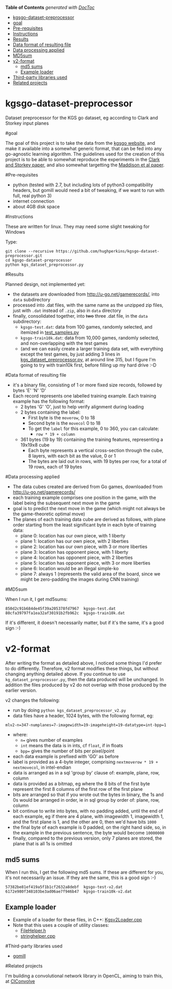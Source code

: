 <!-- START doctoc generated TOC please keep comment here to allow auto update -->
<!-- DON'T EDIT THIS SECTION, INSTEAD RE-RUN doctoc TO UPDATE -->
**Table of Contents**  *generated with [DocToc](https://github.com/thlorenz/doctoc)*

- [kgsgo-dataset-preprocessor](#kgsgo-dataset-preprocessor)
- [goal](#goal)
- [Pre-requisites](#pre-requisites)
- [Instructions](#instructions)
- [Results](#results)
- [Data format of resulting file](#data-format-of-resulting-file)
- [Data processing applied](#data-processing-applied)
- [MD5sum](#md5sum)
- [v2-format](#v2-format)
  - [md5 sums](#md5-sums)
  - [Example loader](#example-loader)
- [Third-party libraries used](#third-party-libraries-used)
- [Related projects](#related-projects)

<!-- END doctoc generated TOC please keep comment here to allow auto update -->

# kgsgo-dataset-preprocessor
Dataset preprocessor for the KGS go dataset, eg according to Clark and Storkey input planes

#goal

The goal of this project is to take the data from the [kgsgo website](http://u-go.net/gamerecords/), and make it available into a somewhat generic format, that can be fed into any go-agnostic learning algorithm.  The guidelines
used for the creation of this project is to be able to somewhat reproduce the experiments in the [Clark and Storkey
paper](http://arxiv.org/abs/1412.3409), and also somewhat targetting the [Maddison et al paper](http://arxiv.org/abs/1412.6564).

#Pre-requisites

* python (tested with 2.7, but including lots of python3 compatibility headers, but gomill would need a bit of tweaking, if we want to run with full, real python 3)
* internet connection
* about 4GB disk space

#Instructions

These are written for linux.  They may need some slight tweaking for Windows

Type:

    git clone --recursive https://github.com/hughperkins/kgsgo-dataset-preprocessor.git
    cd kgsgo-dataset-preprocessor
    python kgs_dataset_preprocessor.py

#Results

Planned design, not implemented yet:
- the datasets are downloaded from http://u-go.net/gamerecords/, into `data` subdirectory
- processed into .dat files, with the same name as the unzipped zip files, just with `.dat` instead of `.zip`, also in `data` directory
- finally, consolidated together, into ~~two~~ three .dat file, in the `data` subdirectory:
  - `kgsgo-test.dat`: data from 100 games, randomly selected, and itemized in [test_samples.py](test_samples.py)
  - `kgsgo-train10k.dat`: data from 10,000 games, randomly selected, and non-overlapping with the test games
  - (and we can easily create a larger training data set, with everything except the test games, by just adding 3 lines in [kgs_dataset_preprocessor.py](kgs_dataset_preprocessor.py), at around line 315, but I figure I'm going to try with train10k first, before filling up my hard drive :-D

#Data format of resulting file

* it's a binary file, consisting of 1 or more fixed size records, followed by bytes 'E' 'N' 'D'
* Each record represents one labelled training example.  Each training example has the following format:
  * 2 bytes 'G' 'O', just to help verify alignment during loading
  * 2 bytes containing the label:
    * First byte is the `moverow`, 0 to 18
    * Second byte is the `movecol` 0 to 18
    * To get the `label` for this example, 0 to 360, you can calculate:
      * `row * 19 + column`
  * 361 bytes (19 by 19) containing the training features, representing a 19x19x8 cube
     * Each byte represents a vertical cross-section through the cube, 8 layers, with each bit as the value, 0 or 1
     * The bytes are laid out in rows, with 19 bytes per row, for a total of 19 rows, each of 19 bytes

#Data processing applied

* The data cubes created are derived from Go games, downloaded from http://u-go.net/gamerecords/ 
* each training example comprises one position in the game, with the label being the subsequent next move in the game
* goal is to predict the next move in the game (which might not always be the game-theoretic optimal move)
* The planes of each training data cube are derived as follows, with plane order starting from the least significant byte in each byte of training data:
  * plane 0: location has our own piece, with 1 liberty
  * plane 1: location has our own piece, with 2 liberties
  * plane 2: location has our own piece, with 3 or more liberties
  * plane 3: location has opponent piece, with 1 liberty
  * plane 4: location has opponent piece, with 2 liberties
  * plane 5: location has opponent piece, with 3 or more liberties
  * plane 6: location would be an illegal simple-ko
  * plane 7: always 1 (represents the valid area of the board, since we might be zero-padding the images during CNN training)

#MD5sum

When I run it, I get md5sums:
```
850d2c91b684de45f39a205378fd7967  kgsgo-test.dat
80cfa39797fa1ea32af30191b2fb962c  kgsgo-train10k.dat
```
If it's different, it doesn't necessarily matter, but if it's the same, it's a good sign :-)

# v2-format

After writing the format as detailed above, I noticed some things I'd prefer to do differently.  Therefore, v2
format modifies these things, but without changing anything detailed above.  If you continue to use `kg_dataset_preprocessor.py`, then the data produced will be unchanged.  In addition the files produced by v2
do not overlap with those produced by the earlier version.

v2 changes the following:
* run by doing `python kgs_dataset_preprocessor_v2.py`
* data files have a header, 1024 bytes, with the following format, eg:
```
mlv2-n=347-numplanes=7-imagewidth=19-imageheight=19-datatype=int-bpp=1
```
* where:
  * `n=` gives number of examples
  * `int` means the data is in ints, cf `float`, if in floats
  * `bpp=` gives the number of bits per pixel/point
* each data example is prefixed with 'GO' as before
* label is provided as a 4-byte integer, comprising `nextmoverow * 19 + nextmovecol`, in intel-endian
* data is arranged as in a sql 'group by' clause of: example, plane, row, column
* data is provided as a bitmap, eg where the 8 bits of the first byte represent the first 8 columns of the first row of the first plane
* bits are arranged so that if you wrote out the bytes in binary, the 1s and 0s would be arranged in order, ie in sql group by order of: plane, row, column
* bit continue to write into bytes, with no padding added, until the end of each example, eg if there are 4 plane, with imagewidth 1, imagewidth 1, and the first plane is 1, and the other are 0, then we'd have bits `1000`
* the final byte of each example is 0 padded, on the right hand side, so, in the example in the previous sentence, the byte would become `10000000`
* finally, compared to the previous version, only 7 planes are stored, the plane that is all 1s is omitted

## md5 sums

When I run this, I get the following md5 sums.  If these are different for you, it's not necessarily an issue.  If they are the same, this is a good sign :-)

```
57382be81ef419a5f1b1cf2632a8debf  kgsgo-test-v2.dat
6172e980f348103be3ad06ae7f946b47  kgsgo-train10k-v2.dat
```

## Example loader

* Example of a loader for these files, in C++: [Kgsv2Loader.cpp](https://github.com/hughperkins/ClConvolve/blob/64783ebd2b0912f1f8d616cb497156199642b7c0/src/Kgsv2Loader.cpp)
* Note that this uses a couple of utility classes:
  * [FileHelper.h](https://github.com/hughperkins/ClConvolve/blob/64783ebd2b0912f1f8d616cb497156199642b7c0/src/FileHelper.h)
  * [stringhelper.cpp](https://github.com/hughperkins/ClConvolve/blob/64783ebd2b0912f1f8d616cb497156199642b7c0/src/stringhelper.cpp)

#Third-party libraries used

* [gomill](https://github.com/mattheww/gomill.git)

#Related projects

I'm building a convolutional network library in OpenCL, aiming to train this, at [ClConvolve](https://github.com/hughperkins/ClConvolve)

